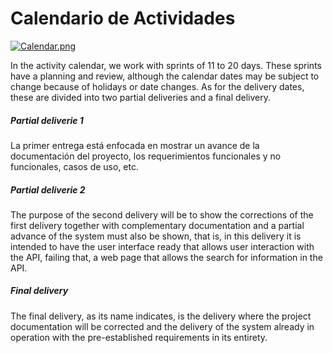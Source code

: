 # Calendario de Actividades
[![Calendar.png](https://i.postimg.cc/8CDzXnx4/Calendar.png)](https://postimg.cc/ZW7mCjbv)

In the activity calendar, we work with sprints of 11 to 20 days. These sprints have a planning and review, although the calendar dates may be subject to change because of holidays or date changes.
As for the delivery dates, these are divided into two partial deliveries and a final delivery.

##### Partial deliverie 1
La primer entrega está enfocada en mostrar un avance de la documentación del proyecto, los requerimientos funcionales y no funcionales, casos de uso, etc.

##### Partial deliverie 2
The purpose of the second delivery will be to show the corrections of the first delivery together with complementary documentation and a partial advance of the system must also be shown, that is, in this delivery it is intended to have the user interface ready that allows user interaction with the API, failing that, a web page that allows the search for information in the API.

##### Final delivery
The final delivery, as its name indicates, is the delivery where the project documentation will be corrected and the delivery of the system already in operation with the pre-established requirements in its entirety.
